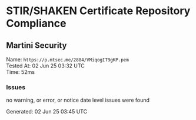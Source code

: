# STIR/SHAKEN Certificate Repository Compliance

## Martini Security

Name: `https://p.mtsec.me/2884/VMiqogIT9gKP.pem`\
Tested At: 02 Jun 25 03:32 UTC\
Time: 52ms

### Issues

no warning, or error, or notice date level issues were found

Generated: 02 Jun 25 03:45 UTC